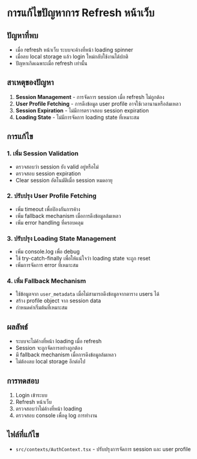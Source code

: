 # การแก้ไขปัญหาการ Refresh หน้าเว็บ

## ปัญหาที่พบ
- เมื่อ refresh หน้าเว็บ ระบบจะค้างที่หน้า loading spinner
- เมื่อลบ local storage แล้ว login ใหม่กลับใช้งานได้ปกติ
- ปัญหาเกิดเฉพาะเมื่อ refresh เท่านั้น

## สาเหตุของปัญหา
1. **Session Management** - การจัดการ session เมื่อ refresh ไม่ถูกต้อง
2. **User Profile Fetching** - การดึงข้อมูล user profile อาจใช้เวลานานหรือล้มเหลว
3. **Session Expiration** - ไม่มีการตรวจสอบ session expiration
4. **Loading State** - ไม่มีการจัดการ loading state ที่เหมาะสม

## การแก้ไข

### 1. เพิ่ม Session Validation
- ตรวจสอบว่า session ยัง valid อยู่หรือไม่
- ตรวจสอบ session expiration
- Clear session อัตโนมัติเมื่อ session หมดอายุ

### 2. ปรับปรุง User Profile Fetching
- เพิ่ม timeout เพื่อป้องกันการค้าง
- เพิ่ม fallback mechanism เมื่อการดึงข้อมูลล้มเหลว
- เพิ่ม error handling ที่ครอบคลุม

### 3. ปรับปรุง Loading State Management
- เพิ่ม console.log เพื่อ debug
- ใช้ try-catch-finally เพื่อให้แน่ใจว่า loading state จะถูก reset
- เพิ่มการจัดการ error ที่เหมาะสม

### 4. เพิ่ม Fallback Mechanism
- ใช้ข้อมูลจาก `user_metadata` เมื่อไม่สามารถดึงข้อมูลจากตาราง users ได้
- สร้าง profile object จาก session data
- กำหนดค่าเริ่มต้นที่เหมาะสม

## ผลลัพธ์
- ระบบจะไม่ค้างที่หน้า loading เมื่อ refresh
- Session จะถูกจัดการอย่างถูกต้อง
- มี fallback mechanism เมื่อการดึงข้อมูลล้มเหลว
- ไม่ต้องลบ local storage อีกต่อไป

## การทดสอบ
1. Login เข้าระบบ
2. Refresh หน้าเว็บ
3. ตรวจสอบว่าไม่ค้างที่หน้า loading
4. ตรวจสอบ console เพื่อดู log การทำงาน

## ไฟล์ที่แก้ไข
- `src/contexts/AuthContext.tsx` - ปรับปรุงการจัดการ session และ user profile 